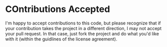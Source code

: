 # COntributions Accepted

I'm happy to accept contributions to this code, but please recognize that if your contribution takes the project in a different direction, I may not accept your pull request. In that case, just fork the project and do what you'd like with it (within the guidlines of the license agreement).
